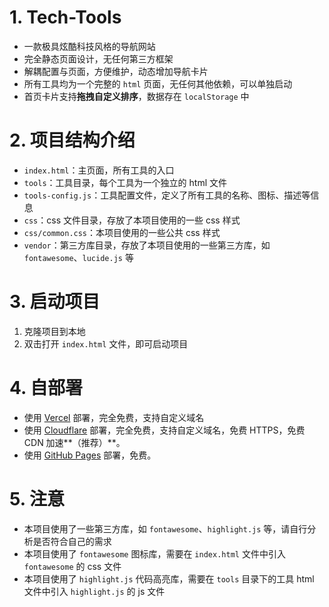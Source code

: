 # 1. Tech-Tools

- 一款极具炫酷科技风格的导航网站
- 完全静态页面设计，无任何第三方框架
- 解耦配置与页面，方便维护，动态增加导航卡片
- 所有工具均为一个完整的 `html` 页面，无任何其他依赖，可以单独启动
- 首页卡片支持**拖拽自定义排序**，数据存在 `localStorage` 中

# 2. 项目结构介绍

- `index.html`：主页面，所有工具的入口
- `tools`：工具目录，每个工具为一个独立的 html 文件
- `tools-config.js`：工具配置文件，定义了所有工具的名称、图标、描述等信息
- `css`：css 文件目录，存放了本项目使用的一些 css 样式
- `css/common.css`：本项目使用的一些公共 css 样式
- `vendor`：第三方库目录，存放了本项目使用的一些第三方库，如 `fontawesome`、`lucide.js` 等

# 3. 启动项目

1. 克隆项目到本地
2. 双击打开 `index.html` 文件，即可启动项目

# 4. 自部署

- 使用 [Vercel](https://vercel.com) 部署，完全免费，支持自定义域名
- 使用 [Cloudflare](https://www.cloudflare.com) 部署，完全免费，支持自定义域名，免费 HTTPS，免费 CDN 加速**（推荐）**。
- 使用 [GitHub Pages](https://pages.github.com) 部署，免费。


# 5. 注意

- 本项目使用了一些第三方库，如 `fontawesome`、`highlight.js` 等，请自行分析是否符合自己的需求
- 本项目使用了 `fontawesome` 图标库，需要在 `index.html` 文件中引入 `fontawesome` 的 css 文件
- 本项目使用了 `highlight.js` 代码高亮库，需要在 `tools` 目录下的工具 html 文件中引入 `highlight.js` 的 js 文件
